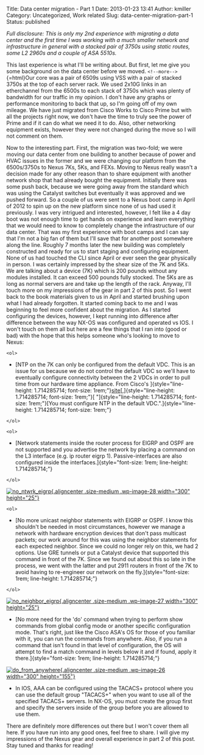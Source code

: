 Title: Data center migration - Part 1
Date: 2013-01-23 13:41
Author: kmiller
Category: Uncategorized, Work related
Slug: data-center-migration-part-1
Status: published

*Full disclosure: This is only my 2nd experience with migrating a data center and the first time I was working with a much smaller network and infrastructure in general with a stacked pair of 3750s using static routes, some L2 2960s and a couple of ASA 5510s.*

This last experience is what I'll be writing about. But first, let me give you some background on the data center before we moved. `<!--more-->`{=html}Our core was a pair of 6509s using VSS with a pair of stacked 3750s at the top of each server rack. We used 2x10G links in an etherchannel from the 6500s to each stack of 3750s which was plenty of bandwidth for our traffic in my opinion. I don't have any graphs or performance monitoring to back that up, so I'm going off of my own mileage. We have just migrated from Cisco Works to Cisco Prime but with all the projects right now, we don't have the time to truly see the power of Prime and if it can do what we need it to do. Also, other networking equipment exists, however they were not changed during the move so I will not comment on them.

Now to the interesting part. First, the migration was two-fold; we were moving our data center from one building to another because of power and HVAC issues in the former and we were changing our platform from the 6500s/3750s to Nexus 7Ks, 5Ks, and FEXs. Moving to Nexus really wasn't a decision made for any other reason than to share equipment with another network shop that had already bought the equipment. Initially there was some push back, because we were going away from the standard which was using the Catalyst switches but eventually it was approved and we pushed forward. So a couple of us were sent to a Nexus boot camp in April of 2012 to spin up on the new platform since none of us had used it previously. I was very intrigued and interested, however, I felt like a 4 day boot was not enough time to get hands on experience and learn everything that we would need to know to completely change the infrastructure of our data center. That was my first experience with boot camps and I can say that I'm not a big fan of them but I'll save that for another post somewhere along the line. Roughly 7 months later the new building was completely constructed and ready for us to start staging and configuring equipment. None of us had touched the CLI since April or ever seen the gear physically in person. I was certainly impressed by the shear size of the 7K and 5Ks. We are talking about a device (7K) which is 200 pounds without any modules installed. It can exceed 500 pounds fully stocked. The 5Ks are as long as normal servers are and take up the length of the rack. Anyway, I'll touch more on my impressions of the gear in part 2 of this post. So I went back to the book materials given to us in April and started brushing upon what I had already forgotten. It started coming back to me and I was beginning to feel more confident about the migration. As I started configuring the devices, however, I kept running into difference after difference between the way NX-OS was configured and operated vs IOS. I won't touch on them all but here are a few things that I ran into (good or bad) with the hope that this helps someone who's looking to move to Nexus:

```{=html}
<ol>
```
-   [NTP on the 7K can only be configured from the default VDC. This is an issue for us because we do not control the default VDC so we'll have to eventually configure connectivity between the 2 VDCs in order to pull time from our hardware time appliance. From Cisco's ]{style="line-height: 1.714285714; font-size: 1rem;"}[site](http://www.cisco.com/en/US/docs/switches/datacenter/sw/4_2/nx-os/system_management/configuration/guide/sm_3ntp.html)[,]{style="line-height: 1.714285714; font-size: 1rem;"}[ "]{style="line-height: 1.714285714; font-size: 1rem;"}[You must configure NTP in the default VDC.".]{style="line-height: 1.714285714; font-size: 1rem;"}

```{=html}
</ol>
```
```{=html}
<ol>
```
-   [Network statements inside the router process for EIGRP and OSPF are not supported and you advertise the network by placing a command on the L3 interface (e.g. ip router eigrp 1). Passive-interfaces are also configured inside the interfaces.]{style="font-size: 1rem; line-height: 1.714285714;"}

```{=html}
</ol>
```
[![no_ntwrk_eigrp](http://www.thepacketologist.com/wp-content/uploads/2013/01/no_ntwrk_eigrp-300x31.jpg){.aligncenter .size-medium .wp-image-28 width="300" height="25"}](http://www.thepacketologist.com/2013/01/data-center-migration-part-1/no_ntwrk_eigrp/)

```{=html}
<ol>
```
-   [No more unicast neighbor statements with EIGRP or OSPF. I know this shouldn't be needed in most circumstances, however we manage a network with hardware encryption devices that don't pass multicast packets; our work around for this was using the neighbor statements for each expected neighbor. Since we could no longer rely on this, we had 2 options. Use GRE tunnels or put a Catalyst device that supported this command in front of the 7K. Since we found out about this so late in the process, we went with the latter and put 2911 routers in front of the 7K to avoid having to re-engineer our network on the fly.]{style="font-size: 1rem; line-height: 1.714285714;"}

```{=html}
</ol>
```
[![no_neighbor_eigrp](http://www.thepacketologist.com/wp-content/uploads/2013/01/no_neighbor_eigrp-300x25.jpg){.aligncenter .size-medium .wp-image-27 width="300" height="25"}](http://www.thepacketologist.com/2013/01/data-center-migration-part-1/no_neighbor_eigrp/)

-   [No more need for the 'do' command when trying to perform show commands from global config mode or another specific configuration mode. That's right, just like the Cisco ASA's OS for those of you familiar with it, you can run the commands from anywhere. Also, if you run a command that isn't found in that level of configuration, the OS will attempt to find a match command in levels below it and if found, apply it there.]{style="font-size: 1rem; line-height: 1.714285714;"}

[![do_from_anywhere](http://www.thepacketologist.com/wp-content/uploads/2013/01/do_from_anywhere-300x155.jpg){.aligncenter .size-medium .wp-image-26 width="300" height="155"}](http://www.thepacketologist.com/2013/01/data-center-migration-part-1/do_from_anywhere/)

-   In IOS, AAA can be configured using the TACACS+ protocol where you can use the default group "TACACS+" when you want to use all of the specified TACACS+ servers. In NX-OS, you must create the group first and specify the servers inside of the group before you are allowed to use them.

There are definitely more differences out there but I won't cover them all here. If you have run into any good ones, feel free to share. I will give my impressions of the Nexus gear and overall experience in part 2 of this post. Stay tuned and thanks for reading!
